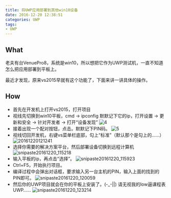 ```yaml
---
title: 将UWP应用部署到其他win10设备
date: 2016-12-20 12:38:51
categories: UWP
tags: 
- UWP
---
```


## What

老夫有台VenuePro8，系统是win10，所以想把它作为UWP测试机，一直不知道怎么把应用部署到平板上。

<!--more-->

最近才发现，原来vs2015早就有这个功能了，下面来讲一讲具体的操作。

## How

* 首先在开发机上打开vs2015，打开项目
* 视线先切换到win10平板，cmd -> ipconfig 默默记下它的ip，打开设置 -> 更新和安全 -> 针对开发者 -> 打开“设备发现”
  ![4](4.png)
* 接着出现一个配对按钮，点击。默默记下PIN码。
  ![5](5.png)
* 视线切回开发机，右键vs菜单栏底部，勾上“标准”（默认那个是勾上的……）
  ![20161220121241](20161220121241.jpg)
* 选择你需要的解决方案平台，然后部署设备切换到远程计算机
  ![snipaste20161220_115218](snipaste20161220_115218.png)
* 输入平板的ip，再点击“选择”。
  ![snipaste20161220_115923](snipaste20161220_115923.png)
* Ctrl+F5，开始执行项目。
* 编译过程中会弹出对话框，要求输入另一台主机的PIN，输入上面的找到的PIN即可。
   ![snipaste20161220_120059](snipaste20161220_120059.png)
* 然后你的UWP项目就会在你的平板上安装了。(-_-||) 请无视我的low逼课程表UWP……
   ![snipaste20161220_123214](snipaste20161220_123214.png)
